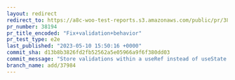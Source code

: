 ```yaml
---
layout: redirect
redirect_to: https://a8c-woo-test-reports.s3.amazonaws.com/public/pr/38194/e2e/index.html
pr_number: 38194
pr_title_encoded: "Fix+validation+behavior"
pr_test_type: e2e
last_published: "2023-05-10 15:50:16 +0000"
commit_sha: d13b8b3826fd2fb52562a5e05966a9f6f380dd03
commit_message: "Store validations within a useRef instead of useState to improves re-…"
branch_name: add/37984
---
```

